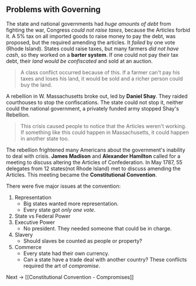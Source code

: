 ## Problems with Governing
The state and national governments had *huge amounts of debt* from fighting the war, Congress *could not raise taxes*, because the Articles forbid it.
A 5% tax on all imported goods to raise money to pay the debt, was proposed, but the required amending the articles. It *failed* by one vote (Rhode Island).
States could raise taxes, but many farmers *did not have cash*, so they worked on a **barter system**.
If one could not pay their tax debt, their *land would be confiscated* and sold at an auction.

> A class conflict occurred because of this. If a farmer can't pay his taxes and loses his land, it would be sold and a richer person could buy the land.

A rebellion in W. Massachusetts broke out, led by **Daniel Shay**. They raided courthouses to stop the confiscations. The state could not stop it, neither could the national government, a privately funded army stopped Shay's Rebellion.
> This crisis caused people to notice that the Articles weren't working. If something like this could happen in Massachusetts, it could happen in another state too.

The rebellion frightened many Americans about the government's inability to deal with crisis.
**James Madison** and **Alexander Hamilton** called for a meeting to discuss altering the Articles of Confederation.
In May 1787, 55 delegates from 12 states(not Rhode Island) met to discuss amending the Articles. This meeting became the **Constitutional Convention**.

There were five major issues at the convention:
1. Representation
	- Big states wanted more representation. 
	- Every state got *only one vote*.
1. State vs Federal Power
2. Executive Power
	- No president. They needed someone that could be in charge.
3. Slavery
	- Should slaves be counted as people or property?
4. Commerce
	- Every state had their own currency.
	- Can a state have a trade deal with another country?
These conflicts required the art of *compromise*.

Next -> [[Constitutional Convention - Compromises]]